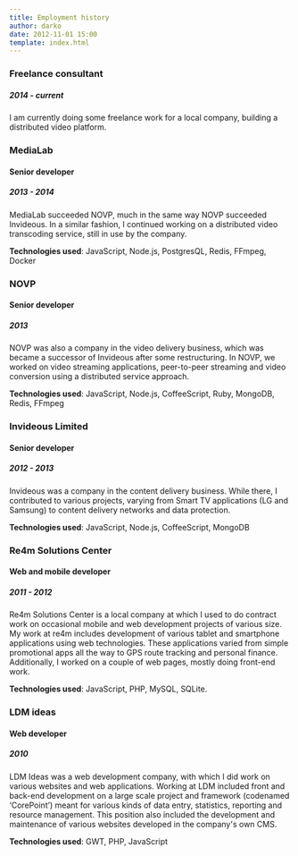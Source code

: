 ```yaml
---
title: Employment history
author: darko
date: 2012-11-01 15:00
template: index.html
---
```

### Freelance consultant
##### 2014 - current

I am currently doing some freelance work for a local company, building a distributed video platform.

### MediaLab
#### Senior developer
##### 2013 - 2014

MediaLab succeeded NOVP, much in the same way NOVP succeeded Invideous. In a similar fashion, I continued working on a distributed video transcoding service, still in use by the company.

**Technologies used**: JavaScript, Node.js, PostgresQL, Redis, FFmpeg, Docker

### NOVP
#### Senior developer
##### 2013

NOVP was also a company  in the video delivery business, which was became a successor of Invideous after some restructuring. In NOVP, we worked on video streaming applications, peer-to-peer streaming and video conversion using a distributed service approach.

**Technologies used**: JavaScript, Node.js, CoffeeScript, Ruby, MongoDB, Redis, FFmpeg

### Invideous Limited
#### Senior developer
##### 2012 - 2013

Invideous was a company in the content delivery business. While there, I contributed to various projects, varying from Smart TV applications (LG and Samsung) to content delivery networks and data protection.

**Technologies used**: JavaScript, Node.js, CoffeeScript, MongoDB

### Re4m Solutions Center
#### Web and mobile developer
##### 2011 - 2012

Re4m Solutions Center is a local company at which I used to do contract work on occasional mobile and web development projects of various size. My work at re4m includes development of various tablet and smartphone applications using web technologies. These applications varied from simple promotional apps all the way to GPS route tracking and personal finance. Additionally, I worked on a couple of web pages, mostly doing front-end work.

**Technologies used**: JavaScript, PHP, MySQL, SQLite.

### LDM ideas
#### Web developer
##### 2010

LDM Ideas was a web development company, with which I did work on various websites and web applications. Working at LDM included front and back-end development on a large scale project and framework (codenamed ‘CorePoint’) meant for various kinds of data entry, statistics, reporting and resource management. This position also included the development and maintenance of various websites developed in the company's own CMS.

**Technologies used**: GWT, PHP, JavaScript
